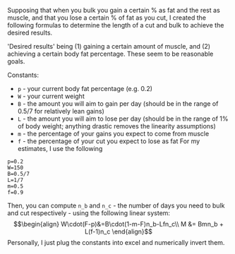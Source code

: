 Supposing that when you bulk you gain a certain % as fat and the rest as muscle, and that you lose a certain % of fat as you cut, I created the following formulas to determine the length of a cut and bulk to achieve the desired results.

'Desired results' being (1) gaining a certain amount of muscle, and (2) achieving a certain body fat percentage. These seem to be reasonable goals.

Constants:
- `p` - your current body fat percentage (e.g. 0.2)
- `W` - your current weight
- `B` - the amount you will aim to gain per day (should be in the range of 0.5/7 for relatively lean gains)
- `L` - the amount you will aim to lose per day (should be in the range of 1% of body weight; anything drastic removes the linearity assumptions)
- `m` - the percentage of your gains you expect to come from muscle
- `f` - the percentage of your cut you expect to lose as fat
For my estimates, I use the following
```
p=0.2
W=150
B=0.5/7
L=1/7
m=0.5
f=0.9
```
Then, you can compute `n_b` and `n_c` - the number of days you need to bulk and cut respectively - using the following linear system:
$$\begin{align}
W\cdot(F-p)&=B\cdot(1-m-F)n_b-Lfn_c\\
M &= Bmn_b + L(f-1)n_c
\end{align}$$
Personally, I just plug the constants into excel and numerically invert them.